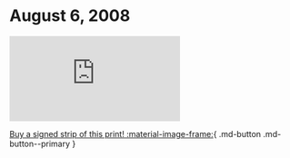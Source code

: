 # August 6, 2008

![](https://www.achewood.com/comic.php?date=08062008)

[Buy a signed strip of this print! :material-image-frame:](https://achewood-holiday-pop-up.myshopify.com/products/strip#08062008){ .md-button .md-button--primary }
